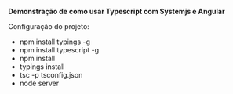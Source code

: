 **Demonstração de como usar Typescript com Systemjs e Angular**

Configuração do projeto:
- npm install typings -g
- npm install typescript -g
- npm install
- typings install
- tsc -p tsconfig.json
- node server